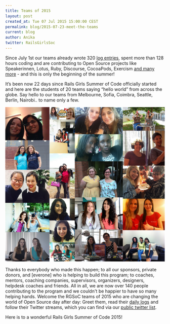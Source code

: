 ```yaml
---
title: Teams of 2015
layout: post
created_at: Tue 07 Jul 2015 15:00:00 CEST
permalink: blog/2015-07-23-meet-the-teams
current: blog
author: Anika
twitter: RailsGirlsSoc
---
```



Since July 1st our teams already wrote 320 [log entries](https://teams.railsgirlssummerofcode.org/), spent more than 128 hours coding and are contributing to Open Source projects like Speakerinnen, Lotus, Ruby, Discourse, CocoaPods, Exercism [and many more](https://teams.railsgirlssummerofcode.org/teams) - and this is only the beginning of the summer!

It’s been now 22 days since Rails Girls Summer of Code officially started and here are the students of 20 teams saying “hello world” from across the globe. Say hello to our teams from Melbourne, Sofia, Coimbra, Seattle, Berlin, Nairobi.. to name only a few.

<img src="/img/blog/2015/all-teams.jpg">

Thanks to everybody who made this happen; to all our sponsors, private donors, and [everone] who is helping to build this program; to coaches, mentors, coaching companies, supervisors, organizers, designers, helpdesk coaches and friends. All in all, we are now over 140 people contributing to the program and we couldn't be happier to have so many helping hands. Welcome the RGSoC teams of 2015 who are changing the world of Open Source day after day: Greet them, read their [daily logs](https://teams.railsgirlssummerofcode.org/) and follow their Twitter streams, which you can find via our [public twitter list](https://twitter.com/RailsGirlsSoC/lists/rgsoc-2015-teams). 

Here is to a wonderful Rails Girls Summer of Code 2015! 


